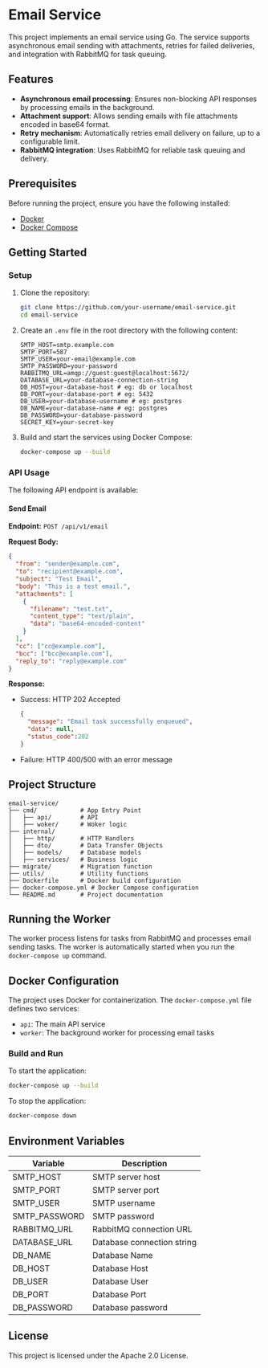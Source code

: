 # Email Service

This project implements an email service using Go. The service supports asynchronous email sending with attachments, retries for failed deliveries, and integration with RabbitMQ for task queuing.

## Features

- **Asynchronous email processing**: Ensures non-blocking API responses by processing emails in the background.
- **Attachment support**: Allows sending emails with file attachments encoded in base64 format.
- **Retry mechanism**: Automatically retries email delivery on failure, up to a configurable limit.
- **RabbitMQ integration**: Uses RabbitMQ for reliable task queuing and delivery.

## Prerequisites

Before running the project, ensure you have the following installed:

- [Docker](https://www.docker.com/)
- [Docker Compose](https://docs.docker.com/compose/)

## Getting Started

### Setup

1. Clone the repository:
   ```bash
   git clone https://github.com/your-username/email-service.git
   cd email-service
   ```

2. Create an `.env` file in the root directory with the following content:
   ```env
   SMTP_HOST=smtp.example.com
   SMTP_PORT=587
   SMTP_USER=your-email@example.com
   SMTP_PASSWORD=your-password
   RABBITMQ_URL=amqp://guest:guest@localhost:5672/
   DATABASE_URL=your-database-connection-string
   DB_HOST=your-database-host # eg: db or localhost
   DB_PORT=your-database-port # eg: 5432
   DB_USER=your-database-username # eg: postgres
   DB_NAME=your-database-name # eg: postgres
   DB_PASSWORD=your-database-password 
   SECRET_KEY=your-secret-key
   ```

3. Build and start the services using Docker Compose:
   ```bash
   docker-compose up --build
   ```

### API Usage

The following API endpoint is available:

#### Send Email

**Endpoint:** `POST /api/v1/email`

**Request Body:**
```json
{
  "from": "sender@example.com",
  "to": "recipient@example.com",
  "subject": "Test Email",
  "body": "This is a test email.",
  "attachments": [
    {
      "filename": "test.txt",
      "content_type": "text/plain",
      "data": "base64-encoded-content"
    }
  ],
  "cc": ["cc@example.com"],
  "bcc": ["bcc@example.com"],
  "reply_to": "reply@example.com"
}
```

**Response:**
- Success: HTTP 202 Accepted
  ```json
  {
    "message": "Email task successfully enqueued",
    "data": null,
    "status_code":202
  }
  ```
- Failure: HTTP 400/500 with an error message

## Project Structure

```
email-service/
├── cmd/            # App Entry Point
│   ├── api/        # API
│   ├── woker/      # Woker logic
├── internal/
│   ├── http/       # HTTP Handlers
│   ├── dto/        # Data Transfer Objects
│   ├── models/     # Database models
│   ├── services/   # Business logic
├── migrate/        # Migration function
├── utils/          # Utility functions
├── Dockerfile      # Docker build configuration
├── docker-compose.yml # Docker Compose configuration
└── README.md       # Project documentation
```

## Running the Worker

The worker process listens for tasks from RabbitMQ and processes email sending tasks. The worker is automatically started when you run the `docker-compose up` command.

## Docker Configuration

The project uses Docker for containerization. The `docker-compose.yml` file defines two services:

- `api`: The main API service
- `worker`: The background worker for processing email tasks

### Build and Run

To start the application:
```bash
docker-compose up --build
```

To stop the application:
```bash
docker-compose down
```

## Environment Variables

| Variable       | Description                            |
|----------------|----------------------------------------|
| SMTP_HOST      | SMTP server host                      |
| SMTP_PORT      | SMTP server port                      |
| SMTP_USER      | SMTP username                         |
| SMTP_PASSWORD  | SMTP password                         |
| RABBITMQ_URL   | RabbitMQ connection URL               |
| DATABASE_URL   | Database connection string            |
| DB_NAME        | Database Name                         |
| DB_HOST        | Database Host                         |
| DB_USER        | Database User                         |
| DB_PORT        | Database Port                         |
| DB_PASSWORD    | Database password                     |

## License

This project is licensed under the Apache 2.0 License.

